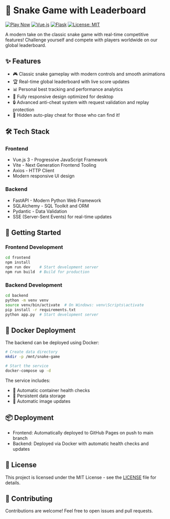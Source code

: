 # 🐍 Snake Game with Leaderboard 

[![Play Now](https://img.shields.io/badge/Play-Now-brightgreen)](https://slitherbite.lockhart.in)
[![Vue.js](https://img.shields.io/badge/Vue.js-3-4FC08D?logo=vue.js)](https://vuejs.org/)
[![Flask](https://img.shields.io/badge/Flask-3.0.2-000000?logo=flask)](https://flask.palletsprojects.com/)
[![License: MIT](https://img.shields.io/badge/License-MIT-yellow.svg)](LICENSE)

A modern take on the classic snake game with real-time competitive features! Challenge yourself and compete with players worldwide on our global leaderboard.

## ✨ Features

- 🎮 Classic snake gameplay with modern controls and smooth animations
- 🏆 Real-time global leaderboard with live score updates
- 📊 Personal best tracking and performance analytics
- 📱 Fully responsive design optimized for desktop
- 🔒 Advanced anti-cheat system with request validation and replay protection
- 🤫 Hidden auto-play cheat for those who can find it!

## 🛠️ Tech Stack

### Frontend
- Vue.js 3 - Progressive JavaScript Framework
- Vite - Next Generation Frontend Tooling
- Axios - HTTP Client
- Modern responsive UI design

### Backend
- FastAPI - Modern Python Web Framework
- SQLAlchemy - SQL Toolkit and ORM
- Pydantic - Data Validation
- SSE (Server-Sent Events) for real-time updates

## 🚀 Getting Started

### Frontend Development
```bash
cd frontend
npm install
npm run dev    # Start development server
npm run build  # Build for production
```

### Backend Development
```bash
cd backend
python -m venv venv
source venv/bin/activate  # On Windows: venv\Scripts\activate
pip install -r requirements.txt
python app.py  # Start development server
```

## 🐳 Docker Deployment

The backend can be deployed using Docker:

```bash
# Create data directory
mkdir -p /mnt/snake-game

# Start the service
docker-compose up -d
```

The service includes:
- 🔄 Automatic container health checks
- 💾 Persistent data storage
- 🔄 Automatic image updates

## 📦 Deployment

- Frontend: Automatically deployed to GitHub Pages on push to main branch
- Backend: Deployed via Docker with automatic health checks and updates

## 📄 License

This project is licensed under the MIT License - see the [LICENSE](LICENSE) file for details.

## 🤝 Contributing

Contributions are welcome! Feel free to open issues and pull requests.
